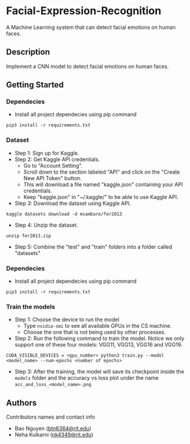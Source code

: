 # Facial-Expression-Recognition
A Machine Learning system that can detect facial emotions on human faces.

## Description
Implement a CNN model to detect facial emotions on human faces. 

## Getting Started

### Dependecies
* Install all project dependecies using pip command
```
pip3 install -r requirements.txt
```

### Dataset
* Step 1: Sign up for Kaggle. 
* Step 2: Get Kaggle API credentials. 
    * Go to "Account Setting". 
    * Scroll down to the section labeled "API" and click on the "Create New API Token" button.
    * This will download a file named "kaggle.json" containing your API credentials.
    * Keep "kaggle.json" in "~/.kaggle/" to be able to use Kaggle API. 
* Step 3: Download the dataset using Kaggle API.
```
kaggle datasets download -d msambare/fer2013
```
* Step 4: Unzip the dataset.
```
unzip fer2013.zip
```
* Step 5: Combine the "test" and "train" folders into a folder called "datasets" 

### Dependecies
* Install all project dependecies using pip command
```
pip3 install -r requirements.txt
```

### Train the models
* Step 1: Choose the device to run the model
    * Type ```nvidia-smi``` to see all available GPUs in the CS machine. 
    * Choose the one that is not being used by other processes. 
* Step 2: Run the following command to train the model. Notice we only support one of these four models: VGG11, VGG13, VGG16 and VGG19. 
```
CUDA_VISIBLE_DEVICES = <gpu_number> python3 train.py --model <model_name> --num-epochs <number of epochs>
```
* Step 3: After the training, the model will save its checkpoint inside the ```models``` folder and the accuracy vs loss plot
under the name ```acc_and_loss_<model_name>.png```

## Authors

Contributors names and contact info
* Bao Nguyen (btn6364@rit.edu) 
* Neha Kulkarni (nk4349@rit.edu)
